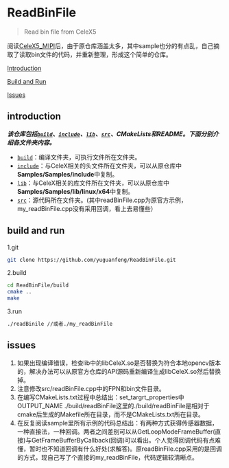 # ReadBinFile

> Read bin file from CeleX5

阅读[CeleX5_MIPI](https://github.com/CelePixel/CeleX5-MIPI)后，由于原仓库涵盖太多，其中sample也分的有点乱，自己摘取了读取bin文件的代码，并重新整理，形成这个简单的仓库。

[Introduction](#introduction)

[Build and Run](#build-and-run)

[Issues](#issues)

## introduction

***该仓库包括[`build`](build)、[`include`](include)、[`lib`](lib)、[`src`](src)、CMakeLists和README。下面分别介绍各文件夹内容。***

 - [`build`](build)：编译文件夹，可执行文件所在文件夹。
 - [`include`](include)：与CeleX相关的头文件所在文件夹，可以从原仓库中**Samples/Samples/include**中复制。
 - [`lib`](lib)：与CeleX相关的库文件所在文件夹，可以从原仓库中**Samples/Samples/lib/linux/x64**中复制。
 - [`src`](src)：源代码所在文件夹。(其中readBinFile.cpp为原官方示例，my_readBinFile.cpp没有采用回调，看上去易懂些）
 
 ## build and run
 
 1.git
 
  ```bash
  git clone https://github.com/yuguanfeng/ReadBinFile.git
  ```
 
 2.build 
 
  ```bash
  cd ReadBinFile/build
  cmake ..
  make
  ```
  
 3.run

 ```bash
 ./readBinile //或者./my_readBinFile
 ```
 
## issues

1. 如果出现编译错误，检查lib中的libCeleX.so是否替换为符合本地opencv版本的，解决办法可以从原官方仓库的API源码重新编译生成libCeleX.so然后替换掉。
2. 注意修改src/readBinFile.cpp中的FPN和bin文件目录。
3. 在编写CMakeLists.txt过程中总结出：set_targrt_properties中OUTPUT_NAME ./build/readBinFile这里的./build/readBinFile是相对于cmake后生成的Makefile所在目录，而不是CMakeLists.txt所在目录。
4. 在反复阅读sample里所有示例的代码总结出：有两种方式获得传感器数据，一种直接法，一种回调。两者之间差别可以从GetLoopModeFrameBuffer(直接)与GetFrameBufferByCallback(回调)可以看出。个人觉得回调代码有点难懂，暂时也不知道回调有什么好处(求解答)。原readBinFile.cpp采用的是回调的方式，现自己写了个直接的my_readBinFile，代码逻辑较清晰点。